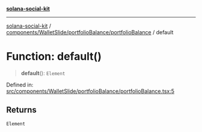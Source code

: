 [**solana-social-kit**](../../../../../README.md)

***

[solana-social-kit](../../../../../README.md) / [components/WalletSlide/portfolioBalance/portfolioBalance](../README.md) / default

# Function: default()

> **default**(): `Element`

Defined in: [src/components/WalletSlide/portfolioBalance/portfolioBalance.tsx:5](https://github.com/SendArcade/solana-social-starter/blob/03568260ca96ed63f77049843c721de1cb011893/src/components/WalletSlide/portfolioBalance/portfolioBalance.tsx#L5)

## Returns

`Element`
